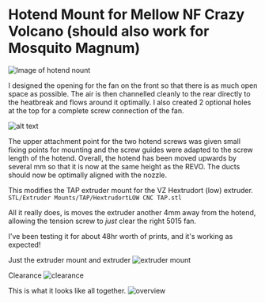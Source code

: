 
# Hotend Mount for Mellow NF Crazy Volcano (should also work for Mosquito Magnum) 

![Image of hotend nount](https://github.com/PrintStructor/Reaper/blob/main/Usermods/PrintStructor/HE%20Mount%20NF%20Crazy%20Volcano/images/IMG_7464.PNG?raw=true)

I designed the opening for the fan on the front so that there is as much open space as possible. The air is then channelled cleanly to the rear directly to the heatbreak and flows around it optimally. I also created 2 optional holes at the top for a complete screw connection of the fan. 

![alt text](https://github.com/PrintStructor/Reaper/blob/main/Usermods/PrintStructor/HE%20Mount%20NF%20Crazy%20Volcano/images/IMG_7463.PNG?raw=true)

The upper attachment point for the two hotend screws was given small fixing points for mounting and the screw guides were adapted to the screw length of the hotend. Overall, the hotend has been moved upwards by several mm so that it is now at the same height as the REVO. The ducts should now be optimally aligned with the nozzle.  

This modifies the TAP extruder mount for the VZ Hextrudort (low) extruder. `STL/Extruder Mounts/TAP/HextrudortLOW CNC TAP.stl`

All it really does, is moves the extruder another 4mm away from the hotend, allowing the tension screw to *just* clear the right 5015 fan.

I've been testing it for about 48hr worth of prints, and it's working as expected!

Just the extruder mount and extruder
![extruder mount](./images/mount.jpg)

Clearance
![clearance](./images/clearance.jpg)

This is what it looks like all together.
![overview](./images/overview.jpg)
